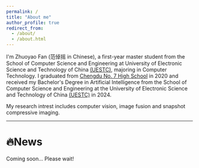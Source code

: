```yaml
---
permalink: /
title: "About me"
author_profile: true
redirect_from: 
  - /about/
  - /about.html
---
```


I'm Zhuoyao Fan (范倬摇 in Chinese), a first-year master student from the School of Computer Science and Engineering at University of Electronic Science and Technology of China [(UESTC)](https://www.uestc.edu.cn/), majoring in Computer Technology. I graduated from [Chengdu No. 7 High School](https://www.cdqz.net/) in 2020 and received my Bachelor's Degree in Artificial Intelligence from the School of Computer Science and Engineering at the University of Electronic Science and Technology of China [(UESTC)](https://www.uestc.edu.cn/) in 2024.

My research intrest includes computer vision, image fusion and snapshot compressive imaging.

---

# 🔥News

Coming soon... Please wait!

